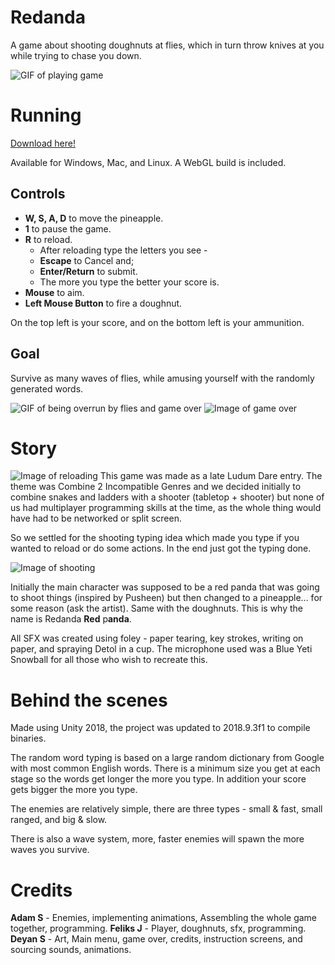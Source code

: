 # Redanda
A game about shooting doughnuts at flies, which in turn throw knives at you while trying to chase you down.

![GIF of playing game](todo)

# Running
[Download here!](todo)

Available for Windows, Mac, and Linux. A WebGL build is included.

## Controls
* **W, S, A, D** to move the pineapple.
* **1** to pause the game.
* **R** to reload.
    * After reloading type the letters you see - 
    * **Escape** to Cancel and; 
    * **Enter/Return** to submit.
    * The more you type the better your score is.
* **Mouse** to aim.
* **Left Mouse Button** to fire a doughnut.

On the top left is your score, and on the bottom left is your ammunition.

## Goal
Survive as many waves of flies, while amusing yourself with the randomly generated words. 

![GIF of being overrun by flies and game over](todo)
![Image of game over](todo)
# Story
![Image of reloading](todo)
This game was made as a late Ludum Dare entry. The theme was Combine 2 Incompatible Genres and we decided initially to combine snakes and ladders with a shooter (tabletop + shooter) but none of us had multiplayer programming skills at the time, as the whole thing would have had to be networked or split screen.

So we settled for the shooting typing idea which made you type if you wanted to reload or do some actions. In the end just got the typing done.

![Image of shooting](todo)

Initially the main character was supposed to be a red panda that was going to shoot things (inspired by Pusheen) but then changed to a pineapple... for some reason (ask the artist). Same with the doughnuts. This is why the name is Redanda **Red** p**anda**.

All SFX was created using foley - paper tearing, key strokes, writing on paper, and spraying Detol in a cup. The microphone used was a Blue Yeti Snowball for all those who wish to recreate this.

# Behind the scenes
Made using Unity 2018, the project was updated to 2018.9.3f1 to compile binaries.

The random word typing is based on a large random dictionary from Google with most common English words. There is a minimum size you get at each stage so the words get longer the more you type. In addition your score gets bigger the more you type.

The enemies are relatively simple, there are three types - small & fast, small ranged, and big & slow.

There is also a wave system, more, faster enemies will spawn the more waves you survive.

# Credits
**Adam S** - Enemies, implementing animations, Assembling the whole game together, programming.
**Feliks J** - Player, doughnuts, sfx, programming.
**Deyan S** - Art, Main menu, game over, credits, instruction screens, and sourcing sounds, animations.

